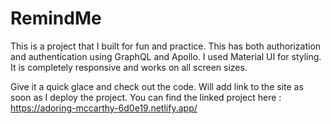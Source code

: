 # RemindMe

This is a project that I built for fun and practice. This has both authorization and authentication using GraphQL and Apollo. I used Material UI for styling. It is completely responsive and works on all screen sizes.

Give it a quick glace and check out the code. Will add link to the site as soon as I deploy the project.
You can find the linked project here : https://adoring-mccarthy-6d0e19.netlify.app/
